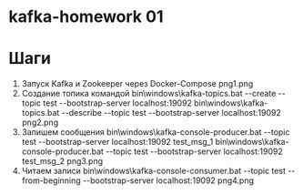 # kafka-homework 01
# Шаги
1) Запуск Kafka и Zookeeper через Docker-Compose
png1.png
2) Создание топика командой 
bin\windows\kafka-topics.bat --create --topic test --bootstrap-server localhost:19092
bin\windows\kafka-topics.bat --describe --topic test --bootstrap-server localhost:19092
png2.png
3) Запишем сообщения
bin\windows\kafka-console-producer.bat --topic test --bootstrap-server localhost:19092 test_msg_1
bin\windows\kafka-console-producer.bat --topic test --bootstrap-server localhost:19092 test_msg_2
png3.png
4) Читаем записи
bin\windows\kafka-console-consumer.bat --topic test --from-beginning --bootstrap-server localhost:19092
png4.png